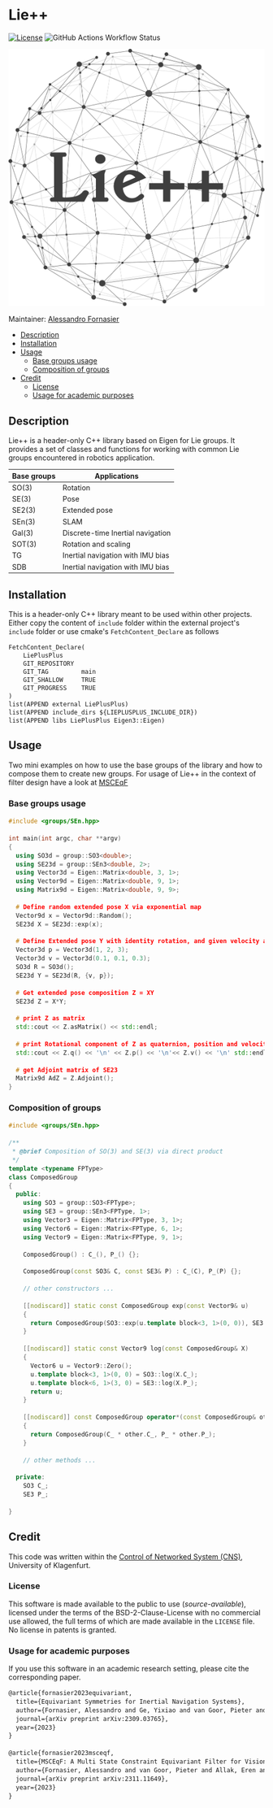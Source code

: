 # Lie++

[![License](https://img.shields.io/badge/License-AAUCNS-336B81.svg)](./LICENSE)
![GitHub Actions Workflow Status](https://img.shields.io/github/actions/workflow/status/aau-cns/Lie-plusplus/cmake-build-and-test.yml?label=Test)


![Lie-plusplus logo](./resources/lie-plusplus-logo.png)

Maintainer: [Alessandro Fornasier](mailto:alessandro.fornasier@aau.at)

- [Description](#description)
- [Installation](#installation)
- [Usage](#usage)
  * [Base groups usage](#base-groups-usage)
  * [Composition of groups](#composition-of-groups)
- [Credit](#credit)
  * [License](#license)
  * [Usage for academic purposes](#usage-for-academic-purposes)

## Description

Lie++ is a header-only C++ library based on Eigen for Lie groups. It provides a set of classes and functions for working with common Lie groups encountered in robotics application.

| Base groups  | Applications                      |
| ------------ | ----------------------------------|
| SO(3)        | Rotation                          |
| SE(3)        | Pose                              |
| SE2(3)       | Extended pose                     |
| SEn(3)       | SLAM                              |
| Gal(3)       | Discrete-time Inertial navigation |
| SOT(3)       | Rotation and scaling              |
| TG           | Inertial navigation with IMU bias |
| SDB          | Inertial navigation with IMU bias |

## Installation

This is a header-only C++ library meant to be used within other projects. Either copy the content of `include` folder within the external project's `include` folder or use cmake's `FetchContent_Declare` as follows
```
FetchContent_Declare(
    LiePlusPlus
    GIT_REPOSITORY  
    GIT_TAG         main
    GIT_SHALLOW     TRUE
    GIT_PROGRESS    TRUE
)
list(APPEND external LiePlusPlus) 
list(APPEND include_dirs ${LIEPLUSPLUS_INCLUDE_DIR})
list(APPEND libs LiePlusPlus Eigen3::Eigen)
```
## Usage

Two mini examples on how to use the base groups of the library and how to compose them to create new groups. For usage of Lie++ in the context of filter design have a look at [MSCEqF](https://github.com/aau-cns/MSCEqF)

### Base groups usage

```cpp
#include <groups/SEn.hpp>

int main(int argc, char **argv)
{
  using SO3d = group::SO3<double>;
  using SE23d = group::SEn3<double, 2>;
  using Vector3d = Eigen::Matrix<double, 3, 1>;
  using Vector9d = Eigen::Matrix<double, 9, 1>;
  using Matrix9d = Eigen::Matrix<double, 9, 9>;
  
  # Define random extended pose X via exponential map
  Vector9d x = Vector9d::Random();
  SE23d X = SE23d::exp(x);
  
  # Define Extended pose Y with identity rotation, and given velocity and position
  Vector3d p = Vector3d(1, 2, 3);
  Vector3d v = Vector3d(0.1, 0.1, 0.3);
  SO3d R = SO3d();
  SE23d Y = SE23d(R, {v, p});
  
  # Get extended pose composition Z = XY
  SE23d Z = X*Y;
  
  # print Z as matrix
  std::cout << Z.asMatrix() << std::endl;
  
  # print Rotational component of Z as quaternion, position and velocity
  std::cout << Z.q() << '\n' << Z.p() << '\n'<< Z.v() << '\n' std::endl;
  
  # get Adjoint matrix of SE23
  Matrix9d AdZ = Z.Adjoint();
}
```

### Composition of groups

```cpp
#include <groups/SEn.hpp>

/**
 * @brief Composition of SO(3) and SE(3) via direct product
 */
template <typename FPType>
class ComposedGroup
{
  public:
    using SO3 = group::SO3<FPType>;
    using SE3 = group::SEn3<FPType, 1>;
    using Vector3 = Eigen::Matrix<FPType, 3, 1>;
    using Vector6 = Eigen::Matrix<FPType, 6, 1>;
    using Vector9 = Eigen::Matrix<FPType, 9, 1>;
  
    ComposedGroup() : C_(), P_() {};
    
    ComposedGroup(const SO3& C, const SE3& P) : C_(C), P_(P) {};
    
    // other constructors ...
    
    [[nodiscard]] static const ComposedGroup exp(const Vector9& u)
    {
      return ComposedGroup(SO3::exp(u.template block<3, 1>(0, 0)), SE3::exp(u.template block<6, 1>(3, 0)));
    }

    [[nodiscard]] static const Vector9 log(const ComposedGroup& X)
    {
      Vector6 u = Vector9::Zero();
      u.template block<3, 1>(0, 0) = SO3::log(X.C_);
      u.template block<6, 1>(3, 0) = SE3::log(X.P_);
      return u;
    }
    
    [[nodiscard]] const ComposedGroup operator*(const ComposedGroup& other) const
    {
      return ComposedGroup(C_ * other.C_, P_ * other.P_);
    }
    
    // other methods ...
    
  private:
    SO3 C_;
    SE3 P_;
    
}
```

## Credit
This code was written within the [Control of Networked System (CNS)](https://www.aau.at/en/smart-systems-technologies/control-of-networked-systems/), University of Klagenfurt.

### License
This software is made available to the public to use (_source-available_), licensed under the terms of the BSD-2-Clause-License with no commercial use allowed, the full terms of which are made available in the `LICENSE` file. No license in patents is granted.

### Usage for academic purposes
If you use this software in an academic research setting, please cite the corresponding paper.

```latex
@article{fornasier2023equivariant,
  title={Equivariant Symmetries for Inertial Navigation Systems},
  author={Fornasier, Alessandro and Ge, Yixiao and van Goor, Pieter and Mahony, Robert and Weiss, Stephan},
  journal={arXiv preprint arXiv:2309.03765},
  year={2023}
}

@article{fornasier2023msceqf,
  title={MSCEqF: A Multi State Constraint Equivariant Filter for Vision-aided Inertial Navigation},
  author={Fornasier, Alessandro and van Goor, Pieter and Allak, Eren and Mahony, Robert and Weiss, Stephan},
  journal={arXiv preprint arXiv:2311.11649},
  year={2023}
}
```

